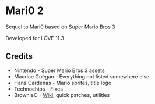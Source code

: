 # Mari0 2

Sequel to Mari0 based on Super Mario Bros 3

Developed for LÖVE 11.3

## Credits

- Nintendo - Super Mario Bros 3 assets
- Maurice Guégan - Everything not listed somewhere else
- Hans Cárdenas - Mario sprites, title logo
- Technochips - Fixes
- BrownieO - [Wiki](https://github.com/BrownieO/mari0-2/wiki), quick patches, utilities
